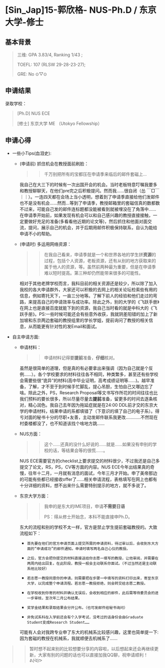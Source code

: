 # \[Sin_Jap\]15-郭欣格- NUS-Ph.D / 东京大学-修士

## 基本背景

> 三维: GPA 3.83/4, Ranking 1/43 ;
>
> TOEFL: 107 (RLSW 29-28-23-27\);
>
> GRE: No ⊙▽⊙

## 申请结果

录取学校：

>[Ph.D] NUS ECE
>
>[修士] 东京大学 ME （Utokyo Fellowship）


## 申请心得

* 一些小Tips(血泪史):

  *  (申请前) 抓住机会在教授面前刷脸：
      
      >> 千万别把所有的宝都压在申请季来临后的邮件套磁上...
      
      我自己在大三下的时候有一次出国开会的机会。当时老板特意叮嘱我要多和教授聊聊天，在他们pre完之后积极提问。然而我……很自闭（怂 ￣□￣｜｜）。一连四天都在会场上当小透明，想着到了申请季直接给他们发邮件也不是没有机会……然而…等到了申请季，教授邮箱里的套磁信真的数都数不过来，可能自己发的邮件连标题都没能被看到就被埋没在了角落中……在申请季开始前，如果发现有机会可以和自己感兴趣的教授直接接触，一定要做好充足的准备(多看看他近期的论文等)，然后抓住和他面对面交流，提问，展示自己的机会，并于后期用邮件积极保持联系，自认为能给申请不小的帮助。
      
      
      
  *  (申请时) 多运用网络资源：
      
      >> 在我自己看来，申请季就是一个和世界各地的学生拼**资源**的过程，包括个人资源，老板资源，还有从别的地方获取来的属于他人的资源，等。虽然前两种最为重要，但是在申请季难以短时提高。第三种却仍然能带来很多的可能性。
      
      相对于其他老牌学校而言，我科目前的相关资源还是较少，所以除了加入我校的各大申请群外，大家还可以积极的去网上的相关论坛检索些有用的信息，例如寄托天下，一亩三分地等。了解下前人的经验和他们走过的弯路，来提高自己的申请效率与成功率。除此之外，别的大学的《飞跃手册》在网上也是直接百度就能下到的资源，我自己当时看的就是中科大的《飞跃手册》。PS:一些时候可能还会有些意外收获，我就阴差阳错的加上了新加坡和东京两边套磁的教授组里的学长学姐，提前询问了教授的相关信息，从而能更有针对性的发Email和面试。
 
 * 自主申请方面:

    *  申请材料：
        
        >> 申请材料记得要**提前**准备，**仔细**核对。
        
        虽然是很简单的道理，但是真的有必要拿出来强调（因为自己就是个反例……）。各个学校要求的材料往往各不相同，种类繁多，甚至还有些学校会需要些很“诡异”的材料(高中毕业证明，高考成绩证明等……)。越早准备，了解，才不至于到时候手忙脚乱，提心吊胆，生怕自己又哪边忘了啥。除此之外，PS，Research Proposal等文书写作所花的时间往往也比我们预料的要长很多，所以尽量尽量去**提前**准备，留更多的时间去逐条核对，精心润色。我自己去年因为拖延症就是在24:00 DDL前才交的东京大学的申请材料，结果申请的系都填错了（下意识的填了自己的电子系）。得亏对面的秘书十分的尽职+友善，主动发邮件联系我更改…………不然现在村委楼都没了，也不知道该找个啥地方跳……
    
    *  NUS方面：
        
        >> 这个……还真的没什么好说的……就是……如果没有申别的学校的话，等结果会等的很慌……。
        
        NUS ECE需要官方的checklist上要求提交的材料很少，不过我还是自己多提交了论文，RS，PS，CV等方面的内容。NUS ECE今年出结果真的奇慢，往年十二月，一月就有消息的面试，今年三月才开始。申了美帝那边的可能有些都已经接收offer了……相关申请流程，表格填写在网上也都有十分详细的资料，想不出来什么需要特别提示的地方，就不多说了。
    
    *  东京大学方面：
        
        >> 我申的是东大的IME项目，申请**不需要日语**
        >>
        >> PS：得从修士开始念，本科不能直接申Ph.D。
        
        东大的流程和别的学校不太一样，官方是禁止学生提前套磁教授的。大致流程如下：
        *     首先要在他们的官方申请页面上提交所需的申请资料，待过审以后，会收到东大方面的“申请成功”的邮件通知。申请时填写两名自己心仪的教授。
        
        *     之后，官方会把你提交的材料直接送给你志愿一填写的教授，让他审阅，并需要在两周内给出回复。在此阶段，教授一般会主动联系你面试。（不过当然还是主动联系他比较好）
        
        *     若志愿一教授同意你的申请，则需要把在步骤一中填写的资料打印出来，寄至东京大学，以完成整个申请流程。若志愿一教授拒绝，则会转交给志愿二教授。
        
        *     在学校收到你寄的材料并确认无误后，会收到相应的邮件，此后需等待委员会的进一步审核，至次年二月公布结果。
        
        *     奖学金结果和录取结果会分开公布。（也可发邮件给秘书询问）
        
        *     非免试系科在入学前还会有个入学考试，没考过的话身份会由Graduate Student变成Research Student……
        
        可能有人会对我跨专业申了东大的机械系比较感兴趣，这里也简单提一下:因为套磁的教授在机械系，我就顺便去机械系了……
        
 >> 暂时想不起来别的比较想要分享的内容啦，以后想起来还会再继续更新，大家有别的问题的话也可以直接加我QQ聊，祝申请顺利！ᕕ(ᐛ)ᕗ

    
